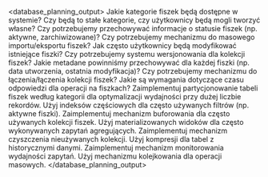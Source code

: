 <database_planning_output>
<pytania>
Jakie kategorie fiszek będą dostępne w systemie? Czy będą to stałe kategorie, czy użytkownicy będą mogli tworzyć własne?
Czy potrzebujemy przechowywać informacje o statusie fiszek (np. aktywne, zarchiwizowane)?
Czy potrzebujemy mechanizmu do masowego importu/eksportu fiszek?
Jak często użytkownicy będą modyfikować istniejące fiszki?
Czy potrzebujemy systemu wersjonowania dla kolekcji fiszek?
Jakie metadane powinniśmy przechowywać dla każdej fiszki (np. data utworzenia, ostatnia modyfikacja)?
Czy potrzebujemy mechanizmu do łączenia/łączenia kolekcji fiszek?
Jakie są wymagania dotyczące czasu odpowiedzi dla operacji na fiszkach?
</pytania>
<rekomendacje>
Zaimplementuj partycjonowanie tabeli fiszek według kategorii dla optymalizacji wydajności przy dużej liczbie rekordów.
Użyj indeksów częściowych dla często używanych filtrów (np. aktywne fiszki).
Zaimplementuj mechanizm buforowania dla często używanych kolekcji fiszek.
Użyj materializowanych widoków dla często wykonywanych zapytań agregujących.
Zaimplementuj mechanizm czyszczenia nieużywanych kolekcji.
Użyj kompresji dla tabel z historycznymi danymi.
Zaimplementuj mechanizm monitorowania wydajności zapytań.
Użyj mechanizmu kolejkowania dla operacji masowych.
</rekomendacje>
</database_planning_output>
